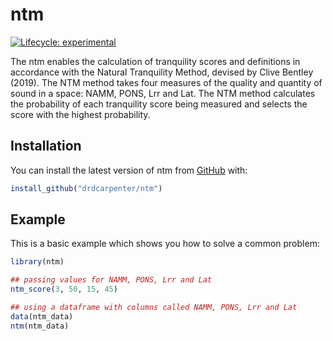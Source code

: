 
# ntm

<!-- badges: start -->
[![Lifecycle: experimental](https://img.shields.io/badge/lifecycle-experimental-orange.svg)](https://www.tidyverse.org/lifecycle/#experimental)
<!-- badges: end -->

The ntm enables the calculation of tranquility scores and definitions in accordance with the Natural Tranquility Method, devised by Clive Bentley (2019).  The NTM method takes four measures of the quality and quantity of sound in a space: NAMM, PONS, Lrr and Lat.  The NTM method calculates the probability of each tranquility score being measured and selects the score with the highest probability.

## Installation

You can install the latest version of ntm from [GitHub](https://github.com/drdcarpenter/ntm) with:

``` r
install_github("drdcarpenter/ntm")
```

## Example

This is a basic example which shows you how to solve a common problem:

``` r
library(ntm)

## passing values for NAMM, PONS, Lrr and Lat
ntm_score(3, 50, 15, 45)

## using a dataframe with columns called NAMM, PONS, Lrr and Lat
data(ntm_data)
ntm(ntm_data)
```

